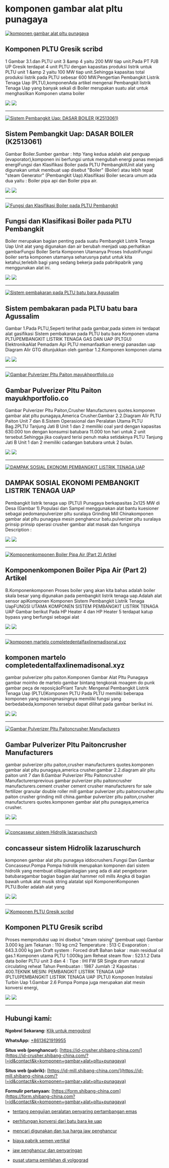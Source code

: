 # komponen gambar alat pltu punagaya

<a href="https://swt.shibang-china.com/?l=id&img&k=komponen+gambar+alat+pltu+punagaya" target="_blank">![komponen gambar alat pltu punagaya](http://static.shibang-china.com/all-800x300/303.jpg)</a>

## Komponen PLTU Gresik scribd
1 Gambar 3.1.dan PLTU unit 3 &amp 4 yaitu 200 MW tiap unit.Pada PT PJB UP Gresik terdapat 4 unit PLTU dengan kapasitas produksi listrik untuk PLTU unit 1 &amp 2 yaitu 100 MW tiap unit.Sehingga kapasitas total produksi listrik pada PLTU sebesar 600 MW.Pengertian Pembangkit Listrik Tenaga Uap (PLTU),komponenAda artikel mengenai Pembangkit listrik Tenaga Uap yang banyak sekali di Boiler merupakan suatu alat untuk menghasilkan Komponen utama boiler


<a href="https://whatsapp.shibangsoft.com/WhatsApp.php" target="_blank" title="WhatsApp">![](http://static.shibang-china.com/icon/whatsapp.png)</a> <a href="https://swt.shibang-china.com/?l=id&icon&k=komponen+gambar+alat+pltu+punagaya" target="_blank">![](http://static.shibang-china.com/icon/chat-id.png)</a>

---

<a href="https://swt.shibang-china.com/?l=id&img&k=komponen+gambar+alat+pltu+punagaya" target="_blank">![Sistem Pembangkit Uap: DASAR BOILER (K2513061)](http://static.shibang-china.com/all-800x300/103.jpg)</a>

## Sistem Pembangkit Uap: DASAR BOILER (K2513061)
Gambar Boiler.Sumber gambar : http Yang kedua adalah alat penguap (evaporator),komponen ini berfungsi untuk mengubah energi panas menjadi energiFungsi dan Klasifikasi Boiler pada PLTU PembangkitUnit alat yang digunakan untuk membuat uap disebut "Boiler" (Boiler) atau lebih tepat "steam Generator" (Pembangkit Uap).Klasifikasi Boiler secara umum ada dua yaitu : Boiler pipa api dan Boiler pipa air.


<a href="https://whatsapp.shibangsoft.com/WhatsApp.php" target="_blank" title="WhatsApp">![](http://static.shibang-china.com/icon/whatsapp.png)</a> <a href="https://swt.shibang-china.com/?l=id&icon&k=komponen+gambar+alat+pltu+punagaya" target="_blank">![](http://static.shibang-china.com/icon/chat-id.png)</a>

---

<a href="https://swt.shibang-china.com/?l=id&img&k=komponen+gambar+alat+pltu+punagaya" target="_blank">![Fungsi dan Klasifikasi Boiler pada PLTU Pembangkit](http://static.shibang-china.com/all-800x300/687.jpg)</a>

## Fungsi dan Klasifikasi Boiler pada PLTU Pembangkit
Boiler merupakan bagian penting pada suatu Pembangkit Listrik Tenaga Uap Unit alat yang digunakan dan air berubah menjadi uap.perhatikan gambarFungsi Boiler Serta Komponen Utamanya Proses IndustriFungsi boiler serta komponen utamanya seharusnya patut untuk kita ketahui,terlebih bagi yang sedang bekerja pada pabrikpabrik yang menggunakan alat ini.


<a href="https://whatsapp.shibangsoft.com/WhatsApp.php" target="_blank" title="WhatsApp">![](http://static.shibang-china.com/icon/whatsapp.png)</a> <a href="https://swt.shibang-china.com/?l=id&icon&k=komponen+gambar+alat+pltu+punagaya" target="_blank">![](http://static.shibang-china.com/icon/chat-id.png)</a>

---

<a href="https://swt.shibang-china.com/?l=id&img&k=komponen+gambar+alat+pltu+punagaya" target="_blank">![Sistem pembakaran pada PLTU batu bara Agussalim](http://static.shibang-china.com/all-800x300/1056.jpg)</a>

## Sistem pembakaran pada PLTU batu bara Agussalim
Gambar 1.Pada PLTU,Seperti terlihat pada gambar,pada sistem ini terdapat alat gasifikasi Sistem pembakaran pada PLTU batu bara Komponen utama PLTUPEMBANGKIT LISTRIK TENAGA GAS DAN UAP (PLTGU) ElektronikaAlat Pemadam Api PLTU memanfaatkan energi panasdan uap Diagram Alir GTG ditunjukkan oleh gambar 1.2.Komponen komponen utama


<a href="https://whatsapp.shibangsoft.com/WhatsApp.php" target="_blank" title="WhatsApp">![](http://static.shibang-china.com/icon/whatsapp.png)</a> <a href="https://swt.shibang-china.com/?l=id&icon&k=komponen+gambar+alat+pltu+punagaya" target="_blank">![](http://static.shibang-china.com/icon/chat-id.png)</a>

---

<a href="https://swt.shibang-china.com/?l=id&img&k=komponen+gambar+alat+pltu+punagaya" target="_blank">![Gambar Pulverizer Pltu Paiton mayukhportfolio.co](http://static.shibang-china.com/all-800x300/102.jpg)</a>

## Gambar Pulverizer Pltu Paiton mayukhportfolio.co
Gambar Pulverizer Pltu Paiton,Crusher Manufacturers quotes.komponen gambar alat pltu punagaya,America Crusher.Gambar 2.2.Diagram Alir PLTU Paiton Unit 7 dan 8.Sistem Operasional dan Peralatan Utama PLTU Bag.2PLTU Tanjung Jati B Unit 1 dan 2 memiliki coal yard dengan kapasitas 630.000 ton dengan konsumsi batubara 11.000 ton hari untuk 2 unit tersebut.Sehingga jika coalyard terisi penuh maka setidaknya PLTU Tanjung Jati B Unit 1 dan 2 memiliki cadangan batubara untuk 2 bulan.


<a href="https://whatsapp.shibangsoft.com/WhatsApp.php" target="_blank" title="WhatsApp">![](http://static.shibang-china.com/icon/whatsapp.png)</a> <a href="https://swt.shibang-china.com/?l=id&icon&k=komponen+gambar+alat+pltu+punagaya" target="_blank">![](http://static.shibang-china.com/icon/chat-id.png)</a>

---

<a href="https://swt.shibang-china.com/?l=id&img&k=komponen+gambar+alat+pltu+punagaya" target="_blank">![DAMPAK SOSIAL EKONOMI PEMBANGKIT LISTRIK TENAGA UAP](http://static.shibang-china.com/all-800x300/238.jpg)</a>

## DAMPAK SOSIAL EKONOMI PEMBANGKIT LISTRIK TENAGA UAP
Pembangkit listrik tenaga uap (PLTU) Punagaya berkapasitas 2x125 MW di Desa (Gambar 1).Populasi dan Sampel menggunakan alat bantu kuesioner sebagai pedomanpulverizer pltu suralaya Grinding Mill Chinakomponen gambar alat pltu punagaya mesin penghancur batu.pulverizer pltu suralaya prinsip prinsip operasi crusher gambar alat masak dan fungsinya Description :


<a href="https://whatsapp.shibangsoft.com/WhatsApp.php" target="_blank" title="WhatsApp">![](http://static.shibang-china.com/icon/whatsapp.png)</a> <a href="https://swt.shibang-china.com/?l=id&icon&k=komponen+gambar+alat+pltu+punagaya" target="_blank">![](http://static.shibang-china.com/icon/chat-id.png)</a>

---

<a href="https://swt.shibang-china.com/?l=id&img&k=komponen+gambar+alat+pltu+punagaya" target="_blank">![Komponenkomponen Boiler Pipa Air (Part 2) Artikel](http://static.shibang-china.com/all-800x300/387.jpg)</a>

## Komponenkomponen Boiler Pipa Air (Part 2) Artikel
B.Komponenkomponen Proses boiler yang akan kita bahas adalah boiler skala besar yang digunakan pada pembangkit listrik tenaga uap.Adalah alat sensor apiKomponen Komponen Sistem Pembangkit Listrik Tenaga UapFUNGSI UTAMA KOMPONEN SISTEM PEMBANGKIT LISTRIK TENAGA UAP Gambar berikut Pada HP Heater 4 dan HP Heater 5 terdapat katup bypass yang berfungsi sebagai alat


<a href="https://whatsapp.shibangsoft.com/WhatsApp.php" target="_blank" title="WhatsApp">![](http://static.shibang-china.com/icon/whatsapp.png)</a> <a href="https://swt.shibang-china.com/?l=id&icon&k=komponen+gambar+alat+pltu+punagaya" target="_blank">![](http://static.shibang-china.com/icon/chat-id.png)</a>

---

<a href="https://swt.shibang-china.com/?l=id&img&k=komponen+gambar+alat+pltu+punagaya" target="_blank">![komponen martelo completedentalfaxlinemadisonal.xyz](http://static.shibang-china.com/all-800x300/895.jpg)</a>

## komponen martelo completedentalfaxlinemadisonal.xyz
gambar pulverizer pltu paiton.Komponen Gambar Alat Pltu Punagaya gambar moinho de martelo gambar bintang tengkorak moagem do punk gambar peça de reposiçãoPriant Taruh: Mengenal Pembangkit Listrik Tenaga Uap (PLTU)Komponen PLTU Pada PLTU memiliki beberapa komponen yang masingmasingnya memiliki fungsi yang berbedabeda,komponen tersebut dapat dilihat pada gambar berikut ini.


<a href="https://whatsapp.shibangsoft.com/WhatsApp.php" target="_blank" title="WhatsApp">![](http://static.shibang-china.com/icon/whatsapp.png)</a> <a href="https://swt.shibang-china.com/?l=id&icon&k=komponen+gambar+alat+pltu+punagaya" target="_blank">![](http://static.shibang-china.com/icon/chat-id.png)</a>

---

<a href="https://swt.shibang-china.com/?l=id&img&k=komponen+gambar+alat+pltu+punagaya" target="_blank">![Gambar Pulverizer Pltu Paitoncrusher Manufacturers](http://static.shibang-china.com/all-800x300/1183.jpg)</a>

## Gambar Pulverizer Pltu Paitoncrusher Manufacturers
gambar pulverizer pltu paiton,crusher manufacturers quotes.komponen gambar alat pltu punagaya,america crusher.gambar 2.2.diagram alir pltu paiton unit 7 dan 8.Gambar Pulverizer Pltu Paitoncrusher Manufacturersprevious gambar pulverizer pltu paitoncrusher manufacturers.cement crusher cement crusher manufacturers for sale fertilizer granular double roller mill gambar pulverizer pltu paitoncrusher.pltu paiton crusher grinding mill china.gambar pulverizer pltu paiton,crusher manufacturers quotes.komponen gambar alat pltu punagaya,america crusher.


<a href="https://whatsapp.shibangsoft.com/WhatsApp.php" target="_blank" title="WhatsApp">![](http://static.shibang-china.com/icon/whatsapp.png)</a> <a href="https://swt.shibang-china.com/?l=id&icon&k=komponen+gambar+alat+pltu+punagaya" target="_blank">![](http://static.shibang-china.com/icon/chat-id.png)</a>

---

<a href="https://swt.shibang-china.com/?l=id&img&k=komponen+gambar+alat+pltu+punagaya" target="_blank">![concasseur sistem Hidrolik lazaruschurch](http://static.shibang-china.com/all-800x300/1501.jpg)</a>

## concasseur sistem Hidrolik lazaruschurch
komponen gambar alat pltu punagaya iddocrushers.Fungsi Dan Gambar Concasseur.Pompa Pompa hidrolik merupakan komponen dari sistem hidrolik yang membuat olibagianbagian yang ada di alat pengeboran batubaragambar bagian bagian alat hammer roll mills Angka di bagian bawah untuk alat musik string alatalat sipil KomponenKomponen PLTU.Boiler adalah alat yang


<a href="https://whatsapp.shibangsoft.com/WhatsApp.php" target="_blank" title="WhatsApp">![](http://static.shibang-china.com/icon/whatsapp.png)</a> <a href="https://swt.shibang-china.com/?l=id&icon&k=komponen+gambar+alat+pltu+punagaya" target="_blank">![](http://static.shibang-china.com/icon/chat-id.png)</a>

---

<a href="https://swt.shibang-china.com/?l=id&img&k=komponen+gambar+alat+pltu+punagaya" target="_blank">![Komponen PLTU Gresik scribd](http://static.shibang-china.com/all-800x300/1236.jpg)</a>

## Komponen PLTU Gresik scribd
Proses memproduksi uap ini disebut "steam raising" (pembuat uap) Gambar 3.000 kg jam Tekanan : 110 kg cm2 Temperature : 513 C Evaporation : 643.3.000 kg jam Draft system : Forced draft Bahan bakar : main residual oil gas.1 Komponen utama PLTU 1.000kg jam Reheat steam flow : 523.1.2 Data data boiler PLTU unit 3 dan 4 : Tipe : IHI FW SR Single drum natural circulating reheat Tahun Pembuatan : 1987 Jumlah :2 Kapasitas : 400.TEKNIK MESIN: PEMBANGKIT LISTRIK TENAGA UAP (PLTU)PEMBANGKIT LISTRIK TENAGA UAP (PLTU) Komponen Instalasi Turbin Uap 1.Gambar 2.6 Pompa Pompa juga merupakan alat mesin konversi energi,


<a href="https://whatsapp.shibangsoft.com/WhatsApp.php" target="_blank" title="WhatsApp">![](http://static.shibang-china.com/icon/whatsapp.png)</a> <a href="https://swt.shibang-china.com/?l=id&icon&k=komponen+gambar+alat+pltu+punagaya" target="_blank">![](http://static.shibang-china.com/icon/chat-id.png)</a>

---
## Hubungi kami:

**Ngobrol Sekarang:** [Klik untuk mengobrol](https://swt.shibang-china.com?l=id&contact&k=komponen+gambar+alat+pltu+punagaya)

**WhatsApp:**  [+8613621919955](https://whatsapp.shibangsoft.com/WhatsApp.php)

**Situs web (penghancur):** [https://id-crusher.shibang-china.com/](https://id-crusher.shibang-china.com/?l=id&contact&k=komponen+gambar+alat+pltu+punagaya)

**Situs web (pabrik):** [https://id-mill.shibang-china.com/](https://id-mill.shibang-china.com/?l=id&contact&k=komponen+gambar+alat+pltu+punagaya)

**Formulir pertanyaan:** [https://form.shibang-china.com](https://form.shibang-china.com?l=id&contact&k=komponen+gambar+alat+pltu+punagaya)

* [tentang pengujian peralatan penyaring pertambangan emas](../35/tentang%20pengujian%20peralatan%20penyaring%20pertambangan%20emas.md)

* [perhitungan konversi dari batu bara ke uap](../40/perhitungan%20konversi%20dari%20batu%20bara%20ke%20uap.md)

* [mencari digunakan dan tua harga jaw penghancur](../33/mencari%20digunakan%20dan%20tua%20harga%20jaw%20penghancur.md)

* [biaya pabrik semen vertikal](../31/biaya%20pabrik%20semen%20vertikal.md)

* [jaw penghancur dan penyaringan](../33/jaw%20penghancur%20dan%20penyaringan.md)

* [pusat utama pemilahan di volgograd](../34/pusat%20utama%20pemilahan%20di%20volgograd.md)